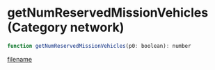 # getNumReservedMissionVehicles (Category network)

```js
function getNumReservedMissionVehicles(p0: boolean): number
```

[filename](getNumReservedMissionVehicles_m.md ':include')